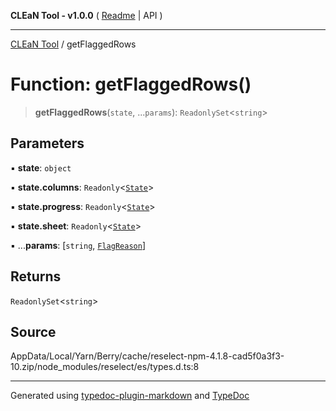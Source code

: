 **CLEaN Tool - v1.0.0** ( [Readme](../README.md) \| API )

***

[CLEaN Tool](../exports.md) / getFlaggedRows

# Function: getFlaggedRows()

> **getFlaggedRows**(`state`, ...`params`): `ReadonlySet`\<`string`\>

## Parameters

▪ **state**: `object`

▪ **state.columns**: `Readonly`\<[`State`](../interfaces/State.md)\>

▪ **state.progress**: `Readonly`\<[`State`](../interfaces/State.md)\>

▪ **state.sheet**: `Readonly`\<[`State`](../interfaces/State.md)\>

▪ ...**params**: [`string`, [`FlagReason`](../type-aliases/FlagReason.md)]

## Returns

`ReadonlySet`\<`string`\>

## Source

AppData/Local/Yarn/Berry/cache/reselect-npm-4.1.8-cad5f0a3f3-10.zip/node\_modules/reselect/es/types.d.ts:8

***

Generated using [typedoc-plugin-markdown](https://www.npmjs.com/package/typedoc-plugin-markdown) and [TypeDoc](https://typedoc.org/)
